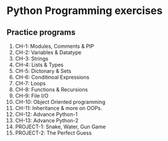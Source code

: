 # Python Programming exercises
      




## Practice programs

1. CH-1: Modules, Comments & PIP
2. CH-2: Variables & Datatype
3. CH-3: Strings
4. CH-4: Lists & Types
5. CH-5: Dictonary & Sets
6. CH-6: Conditinoal Expressions
7. CH-7: Loops
8. CH-8: Functions & Recursions
9. CH-9: File I/O
10. CH-10: Object Oriented programming
11. CH-11: Inheritance & more on OOPs.
12. CH-12: Advance Python-1
13. CH-13: Advance Python-2
14. PROJECT-1: Snake, Water, Gun Game
15. PROJECT-2: The Perfect Guess
